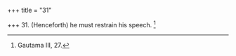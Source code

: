 +++
title = "31"

+++
31. (Henceforth) he must restrain his speech. [^15] 


[^15]:  Gautama III, 27.
